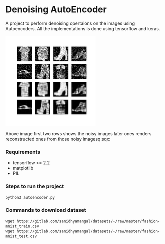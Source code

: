 # Denoising AutoEncoder
A project to perform denoising opertaions on the images using Autoencoders. All the implementations is done using tensorflow and keras. 

![Denoise](denoiseae.gif "Denoise AutoEncoder")

Above image first two rows shows the noisy images later ones renders reconstructed ones from those noisy imagesq:sqx:

### Requirements
- tensorflow >= 2.2
- matplotlib
- PIL

### Steps to run the project
```python
python3 autoencoder.py
```

### Commands to download dataset
```
wget https://gitlab.com/sanidhyamangal/datasets/-/raw/master/fashion-mnist_train.csv
wget https://gitlab.com/sanidhyamangal/datasets/-/raw/master/fashion-mnist_test.csv
```
